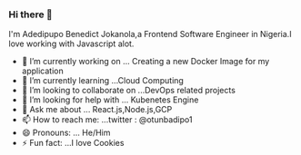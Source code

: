### Hi there 👋
I'm Adedipupo Benedict Jokanola,a Frontend Software Engineer in Nigeria.I love working with Javascript alot.
<!--
**Adedipupo/Adedipupo** is a ✨ _special_ ✨ repository because its `README.md` (this file) appears on your GitHub profile.

Here are some ideas to get you started:
-->
- 🔭 I’m currently working on ... Creating a new Docker Image for my application
- 🌱 I’m currently learning ...Cloud Computing
- 👯 I’m looking to collaborate on ...DevOps related projects
- 🤔 I’m looking for help with ... Kubenetes Engine
- 💬 Ask me about ... React.js,Node.js,GCP
- 📫 How to reach me: ...twitter : @otunbadipo1
- 😄 Pronouns: ... He/Him
- ⚡ Fun fact: ...I love Cookies

